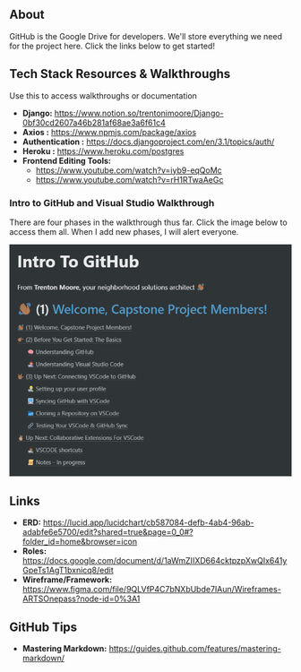## About

GitHub is the Google Drive for developers. We'll store everything we need for the project here. Click the links below to get started!

## Tech Stack Resources & Walkthroughs

Use this to access walkthroughs or documentation

- **Django:** https://www.notion.so/trentonimoore/Django-0bf30cd2607a46b281af68ae3a6f61c4
- **Axios :** https://www.npmjs.com/package/axios
- **Authentication :** https://docs.djangoproject.com/en/3.1/topics/auth/
- **Heroku :** https://www.heroku.com/postgres
- **Frontend Editing Tools:** 
    - https://www.youtube.com/watch?v=iyb9-eqQoMc
    - https://www.youtube.com/watch?v=rH1RTwaAeGc

### Intro to GitHub and Visual Studio Walkthrough

There are four phases in the walkthrough thus far. Click the image below to access them all. When I add new phases, I will alert everyone.

[![Walkthrough](group_assets/GitHub_Intro.png "GitHub Walkthrough")](https://www.notion.so/trentonimoore/Intro-To-GitHub-e972a223ac684ed2933d821c9dbc0f0f)

## Links

- **ERD:** https://lucid.app/lucidchart/cb587084-defb-4ab4-96ab-adabfe6e5700/edit?shared=true&page=0_0#?folder_id=home&browser=icon
- **Roles:** https://docs.google.com/document/d/1aWmZIIXD664cktpzpXwQIx641yGpeTs1AgT1bxnicq8/edit
- **Wireframe/Framework:** https://www.figma.com/file/9QLVfP4C7bNXbUbde7IAun/Wireframes-ARTSOnepass?node-id=0%3A1

## GitHub Tips

- **Mastering Markdown:** https://guides.github.com/features/mastering-markdown/
